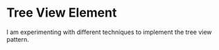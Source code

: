 # Tree View Element

I am experimenting with different techniques to implement the tree view
pattern.
